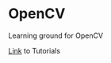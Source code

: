 # OpenCV
Learning ground for OpenCV

[Link](http://docs.opencv.org/3.0-beta/doc/py_tutorials/py_tutorials.html) to Tutorials
